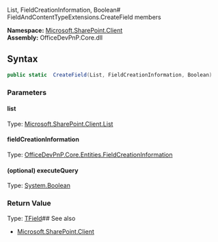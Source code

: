 List, FieldCreationInformation, Boolean# FieldAndContentTypeExtensions.CreateField members
  

**Namespace:** [Microsoft.SharePoint.Client](Microsoft.SharePoint.Client.md)  
**Assembly:** OfficeDevPnP.Core.dll  
## Syntax
```C#
public static  CreateField(List, FieldCreationInformation, Boolean)
```
### Parameters
#### list
Type: [Microsoft.SharePoint.Client.List](Microsoft.SharePoint.Client.List.md) 
#### 
#### fieldCreationInformation
Type: [OfficeDevPnP.Core.Entities.FieldCreationInformation](OfficeDevPnP.Core.Entities.FieldCreationInformation.md) 
#### 
#### (optional) executeQuery
Type: [System.Boolean](System.Boolean.md) 
#### 
### Return Value
Type: [TField](TField.md)## See also
- [Microsoft.SharePoint.Client](Microsoft.SharePoint.Client.md)
